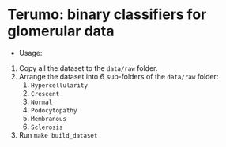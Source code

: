 # Terumo: binary classifiers for glomerular data

- Usage:

1. Copy all the dataset to the `data/raw` folder.
2. Arrange the dataset into 6 sub-folders of the `data/raw` folder:
    1. `Hypercellularity`
    2. `Crescent`
    3. `Normal`
    4. `Podocytopathy`
    5. `Membranous`
    6. `Sclerosis`
3. Run `make build_dataset`